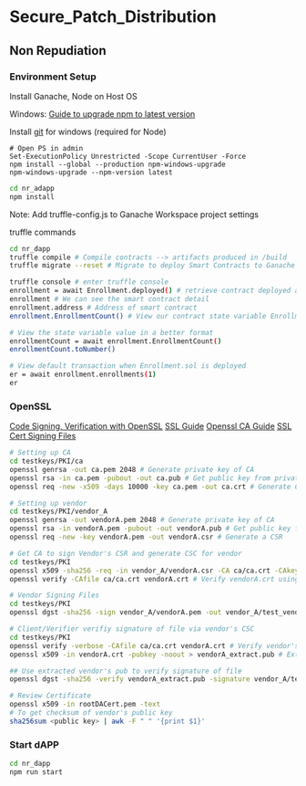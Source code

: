 # Secure_Patch_Distribution
## Non Repudiation
### Environment Setup
Install Ganache, Node on Host OS

Windows:
[Guide to upgrade npm to latest version](https://stackoverflow.com/questions/72401421/message-npm-warn-config-global-global-local-are-deprecated-use-loc)

Install [git](https://git-scm.com/download/win) for windows (required for Node)

```PS
# Open PS in admin
Set-ExecutionPolicy Unrestricted -Scope CurrentUser -Force
npm install --global --production npm-windows-upgrade
npm-windows-upgrade --npm-version latest
```
```bash
cd nr_adapp
npm install
```

Note: Add truffle-config.js to Ganache Workspace project settings

truffle commands
```bash
cd nr_dapp
truffle compile # Compile contracts --> artifacts produced in /build
truffle migrate --reset # Migrate to deploy Smart Contracts to Ganache Network

truffle console # enter truffle console
enrollment = await Enrollment.deployed() # retrieve contract deployed and assign to variable
enrollment # We can see the smart contract detail
enrollment.address # Address of smart contract
enrollment.EnrollmentCount() # View our contract state variable EnrollmentCount

# View the state variable value in a better format
enrollmentCount = await enrollment.EnrollmentCount()
enrollmentCount.toNumber()

# View default transaction when Enrollment.sol is deployed
er = await enrollment.enrollments(1)
er
```
### OpenSSL
[Code Signing, Verification with OpenSSL](https://eclipsesource.com/blogs/2016/09/07/tutorial-code-signing-and-verification-with-openssl/)
[SSL Guide](https://gist.github.com/kyledrake/d7457a46a03d7408da31)
[Openssl CA Guide](https://blogg.bekk.no/how-to-sign-a-certificate-request-with-openssl-e046c933d3ae)
[SSL Cert Signing Files](https://stackoverflow.com/questions/9691521/can-ssl-cert-be-used-to-digitally-sign-files)


```bash
# Setting up CA
cd testkeys/PKI/ca
openssl genrsa -out ca.pem 2048 # Generate private key of CA
openssl rsa -in ca.pem -pubout -out ca.pub # Get public key from private key
openssl req -new -x509 -days 10000 -key ca.pem -out ca.crt # Generate CA self sign cert, make sure to key in "DA" for commonName value

# Setting up vendor
cd testkeys/PKI/vendor_A
openssl genrsa -out vendorA.pem 2048 # Generate private key of CA
openssl rsa -in vendorA.pem -pubout -out vendorA.pub # Get public key from private key
openssl req -new -key vendorA.pem -out vendorA.csr # Generate a CSR

# Get CA to sign Vendor's CSR and generate CSC for vendor
cd testkeys/PKI
openssl x509 -sha256 -req -in vendor_A/vendorA.csr -CA ca/ca.crt -CAkey ca/ca.pem -CAcreateserial -out vendorA.crt -days 10000
openssl verify -CAfile ca/ca.crt vendorA.crt # Verify vendorA.crt using CA's cert

# Vendor Signing Files
cd testkeys/PKI
openssl dgst -sha256 -sign vendor_A/vendorA.pem -out vendor_A/test_vendorA.sha256 vendor_A/test_vendorA.txt

# Client/Verifier verifiy signature of file via vendor's CSC
cd testkeys/PKI
openssl verify -verbose -CAfile ca/ca.crt vendorA.crt # Verify vendor's CSC using CA's cert
openssl x509 -in vendorA.crt -pubkey -noout > vendorA_extract.pub # Extract vendor's pub from vendor's CSC

## Use extracted vendor's pub to verify signature of file
openssl dgst -sha256 -verify vendorA_extract.pub -signature vendor_A/test_vendorA.sha256 vendor_A/test_vendorA.txt

# Review Certificate
openssl x509 -in rootDACert.pem -text
# To get checksum of vendor's public key
sha256sum <public key> | awk -F " " '{print $1}'
```



### Start dAPP
```bash
cd nr_dapp
npm run start
```